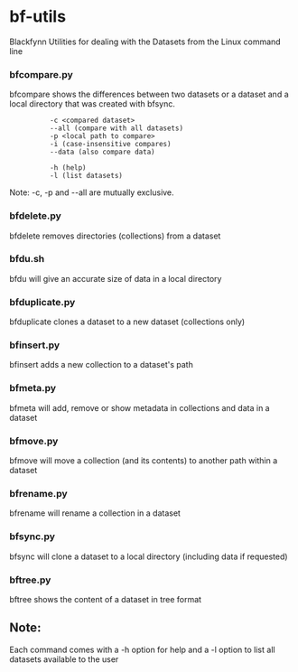 # bf-utils
Blackfynn Utilities for dealing with the Datasets from the Linux command line
### bfcompare.py
bfcompare shows the differences between two datasets or a dataset and a local directory that was created with bfsync.
```bfcompare -d <dataset>
          -c <compared dataset>
          --all (compare with all datasets)
          -p <local path to compare>
          -i (case-insensitive compares)
          --data (also compare data)

          -h (help)
          -l (list datasets)
```
Note: -c, -p and --all are mutually exclusive.
### bfdelete.py
bfdelete removes directories (collections) from a dataset 
### bfdu.sh
bfdu will give an accurate size of data in a local directory
### bfduplicate.py
bfduplicate clones a dataset to a new dataset (collections only)
### bfinsert.py
bfinsert adds a new collection to a dataset's path
### bfmeta.py
bfmeta will add, remove or show metadata in collections and data in a dataset
### bfmove.py
bfmove will move a collection (and its contents) to another path within a dataset
### bfrename.py
bfrename will rename a collection in a dataset
### bfsync.py
bfsync will clone a dataset to a local directory (including data if requested)
### bftree.py
bftree shows the content of a dataset in tree format
## Note:
Each command comes with a -h option for help and a -l option to list all datasets available to the user
